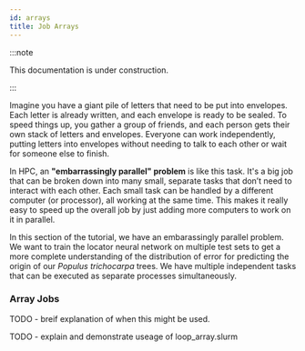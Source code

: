 ```yaml
---
id: arrays
title: Job Arrays
---
```


:::note

This documentation is under construction.

:::

Imagine you have a giant pile of letters that need to be put into envelopes. Each letter is already written, and each envelope is ready to be sealed. To speed things up, you gather a group of friends, and each person gets their own stack of letters and envelopes. Everyone can work independently, putting letters into envelopes without needing to talk to each other or wait for someone else to finish.

In HPC, an **"embarrassingly parallel" problem** is like this task. It's a big job that can be broken down into many small, separate tasks that don’t need to interact with each other. Each small task can be handled by a different computer (or processor), all working at the same time. This makes it really easy to speed up the overall job by just adding more computers to work on it in parallel. 

In this section of the tutorial, we have an embarassingly parallel problem. We want to train the locator neural network on multiple test sets to get a more complete understanding of the distribution of error for predicting the origin of our *Populus trichocarpa* trees. We have multiple independent tasks that can be executed as separate processes simultaneously. 

### Array Jobs

TODO - breif explanation of when this might be used. 

TODO - explain and demonstrate useage of loop_array.slurm
